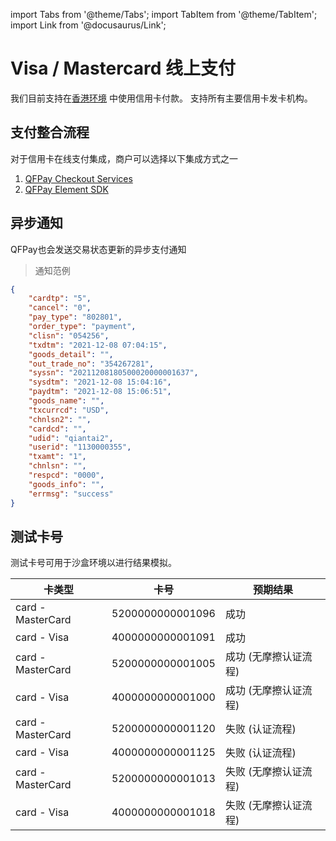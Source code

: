 import Tabs from '@theme/Tabs';
import TabItem from '@theme/TabItem';
import Link from '@docusaurus/Link';

# Visa / Mastercard 线上支付

我们目前支持在[香港环境](../preparation/introduction#environments) 中使用信用卡付款。 支持所有主要信用卡发卡机构。

## 支付整合流程

对于信用卡在线支付集成，商户可以选择以下集成方式之一

1. [QFPay Checkout Services]()
2. [QFPay Element SDK]()


## 异步通知
QFPay也会发送交易状态更新的异步支付通知

> 通知范例

```json
{
    "cardtp": "5",
    "cancel": "0",
    "pay_type": "802801",
    "order_type": "payment",
    "clisn": "054256",
    "txdtm": "2021-12-08 07:04:15",
    "goods_detail": "",
    "out_trade_no": "354267281",
    "syssn": "20211208180500020000001637",
    "sysdtm": "2021-12-08 15:04:16",
    "paydtm": "2021-12-08 15:06:51",
    "goods_name": "",
    "txcurrcd": "USD",
    "chnlsn2": "",
    "cardcd": "",
    "udid": "qiantai2",
    "userid": "1130000355",
    "txamt": "1",
    "chnlsn": "",
    "respcd": "0000",
    "goods_info": "",
    "errmsg": "success"
}
```

## 测试卡号

测试卡号可用于沙盒环境以进行结果模拟。

卡类型             | 卡号            | 预期结果
------------------| ---------------- | ---------------
card - MasterCard | 5200000000001096 | 成功
card - Visa       | 4000000000001091 | 成功
card - MasterCard | 5200000000001005 | 成功 (无摩擦认证流程)
card - Visa       | 4000000000001000 | 成功 (无摩擦认证流程)
card - MasterCard | 5200000000001120 | 失败 (认证流程)
card - Visa       | 4000000000001125 | 失败 (认证流程)
card - MasterCard | 5200000000001013 | 失败 (无摩擦认证流程)
card - Visa       | 4000000000001018 | 失败 (无摩擦认证流程)
